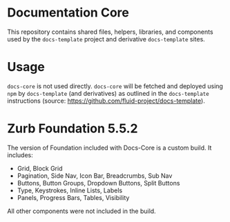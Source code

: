 # Documentation Core

This repository contains shared files, helpers, libraries, and components used by the `docs-template` project and derivative `docs-template` sites.

# Usage

`docs-core` is not used directly. `docs-core` will be fetched and deployed using `npm` by `docs-template` (and derivatives) as outlined in the `docs-template` instructions (source: https://github.com/fluid-project/docs-template).

# Zurb Foundation 5.5.2

The version of Foundation included with Docs-Core is a custom build. It includes:

* Grid, Block Grid
* Pagination, Side Nav, Icon Bar, Breadcrumbs, Sub Nav
* Buttons, Button Groups, Dropdown Buttons, Split Buttons
* Type, Keystrokes, Inline Lists, Labels
* Panels, Progress Bars, Tables, Visibility

All other components were not included in the build.
